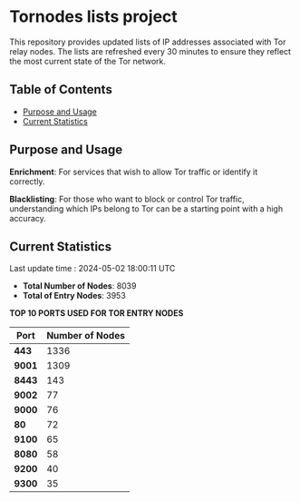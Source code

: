 # Tornodes lists project

This repository provides updated lists of IP addresses associated with Tor relay nodes. The lists are refreshed every 30 minutes to ensure they reflect the most current state of the Tor network.

## Table of Contents

- [Purpose and Usage](#purpose-and-usage)
- [Current Statistics](#current-statistics)


## Purpose and Usage

**Enrichment**: For services that wish to allow Tor traffic or identify it correctly.

**Blacklisting**: For those who want to block or control Tor traffic, understanding which IPs belong to Tor can be a starting point with a high accuracy.

## Current Statistics

Last update time : 2024-05-02 18:00:11 UTC

- **Total Number of Nodes**: 8039
- **Total of Entry Nodes**: 3953

**TOP 10 PORTS USED FOR TOR ENTRY NODES**

| **Port** | **Number of Nodes** |
|------|-----------------|
| **443**   | 1336  |
| **9001**   | 1309  |
| **8443**   | 143  |
| **9002**   | 77  |
| **9000**   | 76  |
| **80**   | 72  |
| **9100**   | 65  |
| **8080**   | 58  |
| **9200**   | 40  |
| **9300**   | 35  |

